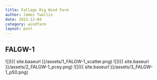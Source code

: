 ```yaml
---
title: Fallago Rig Wind Farm
author: James Twallin
date: 2023-12-04
category: windfarm
layout: post
---
```

FALGW-1
-------------
![]({{ site.baseurl }}/assets/1_FALGW-1_scatter.png)
![]({{ site.baseurl }}/assets/2_FALGW-1_pcey.png)
![]({{ site.baseurl }}/assets/3_FALGW-1_p50.png)

